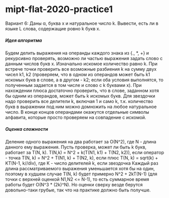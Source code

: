 # mipt-flat-2020-practice1

Вариант 6: Даны α, буква x и натуральное число k. Вывести, есть ли в языке L слова,
содержащие ровно k букв x.



##### Идея алгоритма
Будем делить выражения на операнды каждого знака из {., *, +} и рекурсивно проверять, возможно ли частью выражения задать слово с данным числов букв x. Изначально искомое количество равно k. При встрече точки проверить все возможные разбиения k на сумму двух чисел k1, k2 (проверяем, что в одном из операндов может быть k1 искомых букв в слове, а в другом - k2; если оба условия выполнятся, то полученным задается в том числе и слово с k буквами x). При нахождении плюса достаточно проверить, что в слове, заданном хотя бы одним из операндов, может быть k искомых букв. Для звездочки надо проверить все делители k, включая 1 и само k, т.к. количество букв в выражении под ним можно домножить на любое натуральное число. В конце концов операндами окажутся отдельные символы алфавита, которые просто проверяем на совпадение с искомой. 

##### Оценка сложности
Деление одного выражения на два работает за O(N^2), где N - длина данного ему выражения.
Пусть проверка, может ли быть k букв, работает за T(N, k). 
T(N,k) = N^2 + k(T(N1, k1) + T(N2, k2)), если оператор - точка
T(N, k) = N^2 + T(N1, k) + T(N2, k), если плюс
T(N, k) = sqrt(k) + KT(N-1, k//div), где K - число делителей k, если звездочка
Каждый раз длина рассматриваемого выражения уменьшается хотя бы на один, поэтому в худшем случае T(N, k) будет примерно N^2 + 2kT(N-1) (для точки с верхней оценкой N1,N2 <= N-1), то есть суммарное время работы будет O(N^3 * (2k)^N). Но оценки сверху везде берутся довольно-таки грубые, так что на практике должно быть получше.



